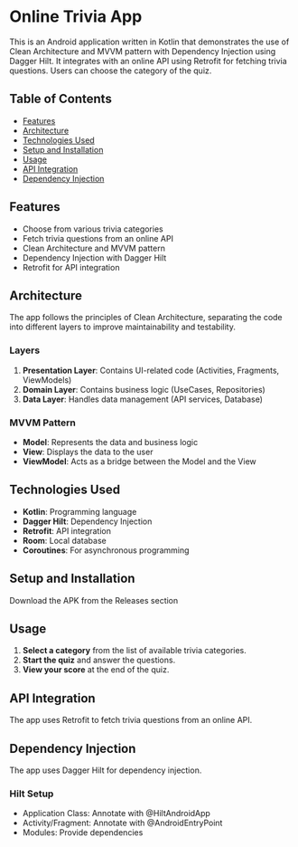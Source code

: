 # Online Trivia App

This is an Android application written in Kotlin that demonstrates the use of Clean Architecture and MVVM pattern with Dependency Injection using Dagger Hilt. It integrates with an online API using Retrofit for fetching trivia questions. Users can choose the category of the quiz.

## Table of Contents
- [Features](#features)
- [Architecture](#architecture)
- [Technologies Used](#technologies-used)
- [Setup and Installation](#setup-and-installation)
- [Usage](#usage)
- [API Integration](#api-integration)
- [Dependency Injection](#dependency-injection)

## Features
- Choose from various trivia categories
- Fetch trivia questions from an online API
- Clean Architecture and MVVM pattern
- Dependency Injection with Dagger Hilt
- Retrofit for API integration

## Architecture
The app follows the principles of Clean Architecture, separating the code into different layers to improve maintainability and testability.

### Layers
1. **Presentation Layer**: Contains UI-related code (Activities, Fragments, ViewModels)
2. **Domain Layer**: Contains business logic (UseCases, Repositories)
3. **Data Layer**: Handles data management (API services, Database)

### MVVM Pattern
- **Model**: Represents the data and business logic
- **View**: Displays the data to the user
- **ViewModel**: Acts as a bridge between the Model and the View

## Technologies Used
- **Kotlin**: Programming language
- **Dagger Hilt**: Dependency Injection
- **Retrofit**: API integration
- **Room**: Local database
- **Coroutines**: For asynchronous programming

## Setup and Installation
Download the APK from the Releases section

## Usage
1. **Select a category** from the list of available trivia categories.
2. **Start the quiz** and answer the questions.
3. **View your score** at the end of the quiz.

## API Integration
The app uses Retrofit to fetch trivia questions from an online API. 

## Dependency Injection
The app uses Dagger Hilt for dependency injection.

### Hilt Setup
- Application Class: Annotate with @HiltAndroidApp
- Activity/Fragment: Annotate with @AndroidEntryPoint
- Modules: Provide dependencies

